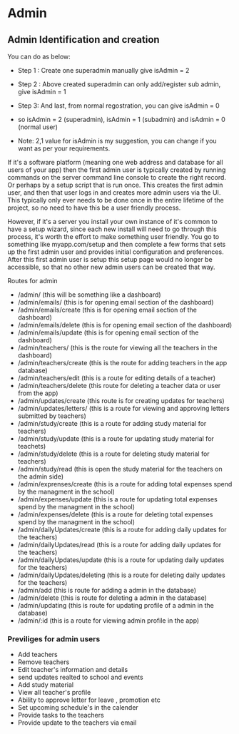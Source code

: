 # Admin 

## Admin Identification and creation
You can do as below:

- Step 1 : Create one superadmin manually give isAdmin = 2

- Step 2 : Above created superadmin can only add/register sub admin, give isAdmin = 1

- Step 3: And last, from normal regostration, you can give isAdmin = 0

- so isAdmin = 2 (superadmin), isAdmin = 1 (subadmin) and  isAdmin = 0 (normal user)

- Note: 2,1 value for isAdmin is my suggestion, you can change if you want as per your requirements.

If it's a software platform (meaning one web address and database for all users of your app) then the first admin user is typically created by running commands on the server command line console to create the right record. Or perhaps by a setup script that is run once. This creates the first admin user, and then that user logs in and creates more admin users via the UI. This typically only ever needs to be done once in the entire lifetime of the project, so no need to have this be a user friendly process.

However, if it's a server you install your own instance of it's common to have a setup wizard, since each new install will need to go through this process, it's worth the effort to make something user friendly. You go to something like myapp.com/setup and then complete a few forms that sets up the first admin user and provides initial configuration and preferences. After this first admin user is setup this setup page would no longer be accessible, so that no other new admin users can be created that way.

Routes for admin
- /admin/ (this will be something like a dashboard)
- /admin/emails/ (this is for opening email section of the dashboard)
- /admin/emails/create (this is for opening email section of the dashboard)
- /admin/emails/delete (this is for opening email section of the dashboard)
- /admin/emails/update (this is for opening email section of the dashboard)
- /admin/teachers/ (this is the route for viewing all the teachers in the dashboard)
- /admin/teachers/create (this is the route for adding teachers in the app database)
- /admin/teachers/edit (this is a route for editing details of a teacher)
- /admin/teachers/delete (this route for deleting a teacher data or user from the app)
- /admin/updates/create (this route is for creating updates for teachers)
- /admin/updates/letters/ (this is a route for viewing and approving letters submitted by teachers)
- /admin/study/create (this is a route for adding study material for teachers)
- /admin/study/update (this is a route for updating study material for teachets)
- /admin/study/delete (this is a route for deleting study material for teachers)
- /admin/study/read (this is open the study material for the teachers on the admin side)
- /admin/exprenses/create (this is a route for adding total expenses spend by the managment in the school)
- /admin/expenses/update (this is a route for updating total expenses spend by the managment in the school)
- /admin/expenses/delete (this is a route for deleting total expenses spend by the managment in the school)
- /admin/dailyUpdates/create (this is a route for adding daily updates for the teachers)
- /admin/dailyUpdates/read (this is a route for adding daily updates for the teachers)
- /admin/dailyUpdates/update (this is a route for updating daily updates for the teachers)
- /admin/dailyUpdates/deleting (this is a route for deleting daily updates for the teachers)
- /admin/add (this is route for adding a admin in the database)
- /admin/delete (this is route for deleting a admin in the database)
- /admin/updating (this is route for updating profile of a admin in the database)
- /admin/:id (this is a route for viewing admin profile in the app)


### Previliges for admin users
- Add teachers
- Remove teachers
- Edit teacher's information and details
- send updates realted to school and events
- Add study material
- View all teacher's profile
- Ability to approve letter for leave , promotion etc
- Set upcoming schedule's in the calender
- Provide tasks to the teachers
- Provide update to the teachers via email
